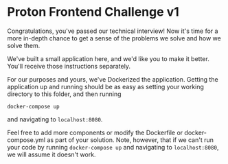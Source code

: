 # Proton Frontend Challenge v1

Congratulations, you've passed our technical interview! Now it's time for a more in-depth chance to get a sense of the problems we solve and how we solve them.

We've built a small application here, and we'd like you to make it better. You'll receive those instructions separately.

For our purposes and yours, we've Dockerized the application. Getting the application up and running should be as easy as setting your working directory to this folder, and then running

```
docker-compose up
```

and navigating to `localhost:8080`.

Feel free to add more components or modify the Dockerfile or docker-compose.yml as part of your solution. Note, however, that if we can't run your code by running `docker-compose up` and navigating to `localhost:8080`, we will assume it doesn't work.
